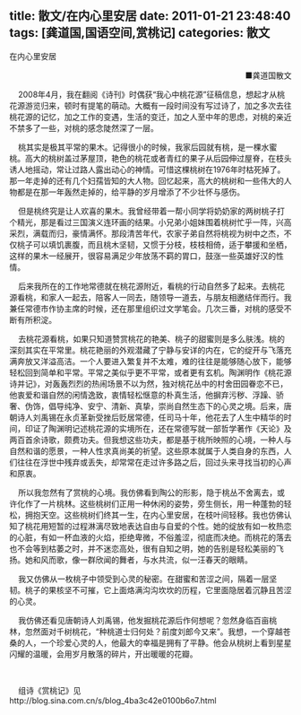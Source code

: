 title: 散文/在内心里安居
date: 2011-01-21 23:48:40
tags: [龚道国,国语空间,赏桃记]
categories: 散文
---
 <p>在内心里安居</p> 
 <p align="right">■龚道国散文</p> 
 <p>&nbsp;&nbsp;&nbsp; 2008年4月，我在翻阅《诗刊》时偶获“我心中桃花源”征稿信息，想起才从桃花源游览归来，顿时有提笔的萌动。大概有一段时间没有写过诗了，加之多次去往桃花源的记忆，加之工作的变遇，生活的变迁，加之人至中年的思虑，对桃的亲近不禁多了一些，对桃的感念陡然深了一层。</p> 
<!-- more --><p>&nbsp;&nbsp;&nbsp; 桃其实是极其平常的果木。记得很小的时候，我家后园就有桃，是一棵水蜜桃。高大的桃树盖过茅屋顶，艳色的桃花或者青红的果子从后园伸过屋脊，在枝头诱人地摇动，常让过路人露出动心的神情。可惜这棵桃树在1976年时枯死掉了。那一年走掉的还有几个妇孺皆知的大人物。回忆起来，高大的桃树和一些伟大的人物都是在那一年轰然走掉的，给平静的岁月增添了不少壮怀与感伤。</p> 
 <p>&nbsp;&nbsp;&nbsp; 但是桃终究是让人欢喜的果木。我曾经带着一帮小同学将奶奶家的两树桃子打个精光，那是看过三国演义连环画的结果。小兄弟小姐妹围着桃树忙乎一阵，兴高采烈，满载而归，豪情满怀。那段清苦年代，农家子弟自然将桃视为树中之杰，不仅桃子可以填饥裹腹，而且桃木坚韧，又惯于分枝，枝枝相倚，适于攀援和坐栖，这样的果木一经展开，很容易满足少年放荡不羁的胃口，鼓涨一些英雄好汉的性情。</p> 
 <p>&nbsp;&nbsp;&nbsp; 后来我所在的工作地常德就在桃花源附近，看桃的行动自然多了起来。去桃花源看桃，和家人一起去，陪客人一同去，随领导一道去，与朋友相邀结伴而行。我兼任常德市作协主席的时候，还在那里组织过文学笔会。几次三番，对桃的感受不断有所积淀。</p> 
 <p>&nbsp;&nbsp;&nbsp; 去桃花源看桃，如果只知道赞赏桃花的艳美、桃子的甜蜜则是多么肤浅。桃的深刻其实在平常里。桃花艳丽的外观潜藏了宁静与安详的内在，它的绽开与飞落充满奔放又洋溢高洁。一个人要进入繁复并不太难，难的往往是能够随心放下，能够轻松回到简单和平常。平常之美似乎更不平常，或者更有玄机。陶渊明作《桃花源诗并记》，对轰轰烈烈的热闹场景不以为然，独对桃花丛中的村舍田园眷恋不已，他衷爱和谐自然的闲情逸致，衷情轻松惬意的朴真生活，他摒弃污秽、浮躁、骄奢、伪饰，倡导纯净、安宁、清新、真挚，崇尚自然生态下的心灵之境。后来，唐朝诗人刘禹锡在永贞革新受挫后贬居常德，任司马十年，他花去了人生中精华的时间，印证了陶渊明记述桃花源的实境所在，还在常德写就一部哲学著作《天论》及两百首余诗歌，颇费功夫。但我想这些功夫，都是基于桃所映照的心境，一种人与自然和谐的愿景，一种人性求真尚美的祈望。这些原本就属于人类自身的东西，人们往往在浮世中残弃或丢失，却常常在走过许多路之后，回过头来寻找当初的心声和原衷。</p> 
 <p>&nbsp;&nbsp;&nbsp; 所以我忽然有了赏桃的心境。我仿佛看到陶公的形影，隐于桃丛不舍离去，或许化作了一片桃林。这些桃树们正用一种休闲的姿势，旁生侧长，用一种蓬勃的轻松，拥抱天空。这些桃树们终其一生，在内心里安居，在枝叶间轻移。我也仿佛认知了桃花用短暂的过程淋漓尽致地表达自由与自爱的个性。她的绽放有如一枚热恋的心脏，有如一杯血液的火焰，拒绝卑微，不俗羞涩，彻底而决绝。而桃花的落去也不会等到枯萎之时，并不迷恋高处，很有自知之明，她的告别是轻松美丽的飞扬。她和风而歌，像一群欣闻的舞者，与水共流，似一汪春天的眼睛。</p> 
 <p>&nbsp;&nbsp;&nbsp; 我又仿佛从一枚桃子中领受到心灵的秘密。在甜蜜和苦涩之间，隔着一层坚韧。桃子的果核坚不可摧，它上面烙满沟沟坎坎的历程，它里面隐居着沉静且苦涩的心灵。</p> 
 <p>&nbsp;&nbsp;&nbsp; 我仿佛还看见唐朝诗人刘禹锡，他发掘桃花源后作何想呢？忽然身临百亩桃林，忽然面对千树桃花，“种桃道士归何处？前度刘郎今又来”。我想，一个穿越苍桑的人，一个珍爱心灵的人，他最大的幸福是拥有了平静。他会从桃树上看到星星闪耀的温暖，会用岁月散落的碎片，开出暖暖的花瓣。</p> 
 <p>&nbsp;&nbsp;&nbsp;</p> 
 <p>&nbsp;&nbsp;&nbsp; 组诗《赏桃记》见 http://blog.sina.com.cn/s/blog_4ba3c42e0100b6o7.html&nbsp;&nbsp;&nbsp;</p> 
